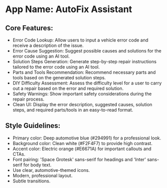 # **App Name**: AutoFix Assistant

## Core Features:

- Error Code Lookup: Allow users to input a vehicle error code and receive a description of the issue.
- Error Cause Suggestion: Suggest possible causes and solutions for the error code using an AI tool.
- Solution Steps Generation: Generate step-by-step repair instructions tailored to the error code using an AI tool.
- Parts and Tools Recommendation: Recommend necessary parts and tools based on the generated solution steps.
- DIY Difficulty Assessment: Assess the difficulty level for a user to carry out a repair based on the error and required solution.
- Safety Warnings: Show important safety considerations during the repair process.
- Clean UI: Display the error description, suggested causes, solution steps, and required parts/tools in an easy-to-read format.

## Style Guidelines:

- Primary color: Deep automotive blue (#294991) for a professional look.
- Background color: Clean white (#F2F4F7) to provide high contrast.
- Accent color: Electric orange (#E6671A) for important callouts and CTAs.
- Font pairing: 'Space Grotesk' sans-serif for headings and 'Inter' sans-serif for body text.
- Use clear, automotive-themed icons.
- Modern, professional layout.
- Subtle transitions.